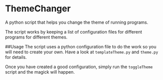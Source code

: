 ThemeChanger
============

A python script that helps you change the theme of running programs. 

The script works by keeping a list of configuration files for different programs for different themes. 

##Usage
The script uses a python configuration file to do the work so you will need to create your own. Have a look at
```templateTheme.py``` and ```theme.py``` for details. 

Once you have created a good configuration, simply run the ```toggleTheme``` script and the magick will happen.
